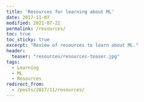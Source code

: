 ```yaml
---
title: 'Resources for learning about ML'
date: 2017-11-07
modified: 2021-07-22
permalink: /resources/
toc: true
toc_sticky: true
excerpt: "Review of resources to learn about ML."
header: 
  teaser: "resources/resources-teaser.jpg"
tags:
  - Learning
  - ML
  - Resources
redirect_from: 
  - /posts/2017/11/resources/
---
```



